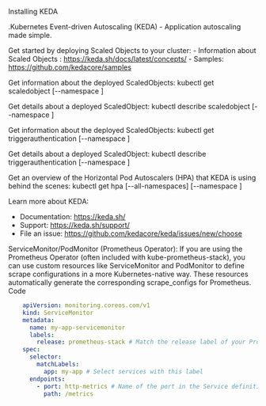 
Installing KEDA

.Kubernetes Event-driven Autoscaling (KEDA) - Application autoscaling made simple.

Get started by deploying Scaled Objects to your cluster:
    - Information about Scaled Objects : https://keda.sh/docs/latest/concepts/
    - Samples: https://github.com/kedacore/samples

Get information about the deployed ScaledObjects:
  kubectl get scaledobject [--namespace <namespace>]

Get details about a deployed ScaledObject:
  kubectl describe scaledobject <scaled-object-name> [--namespace <namespace>]

Get information about the deployed ScaledObjects:
  kubectl get triggerauthentication [--namespace <namespace>]

Get details about a deployed ScaledObject:
  kubectl describe triggerauthentication <trigger-authentication-name> [--namespace <namespace>]

Get an overview of the Horizontal Pod Autoscalers (HPA) that KEDA is using behind the scenes:
  kubectl get hpa [--all-namespaces] [--namespace <namespace>]

Learn more about KEDA:
- Documentation: https://keda.sh/
- Support: https://keda.sh/support/
- File an issue: https://github.com/kedacore/keda/issues/new/choose



ServiceMonitor/PodMonitor (Prometheus Operator): If you are using the Prometheus Operator (often included with kube-prometheus-stack), you can use custom resources like ServiceMonitor and PodMonitor to define scrape configurations in a more Kubernetes-native way. These resources automatically generate the corresponding scrape_configs for Prometheus.
Code

```yaml
    apiVersion: monitoring.coreos.com/v1
    kind: ServiceMonitor
    metadata:
      name: my-app-servicemonitor
      labels:
        release: prometheus-stack # Match the release label of your Prometheus deployment
    spec:
      selector:
        matchLabels:
          app: my-app # Select services with this label
      endpoints:
        - port: http-metrics # Name of the port in the Service definition
          path: /metrics
```
